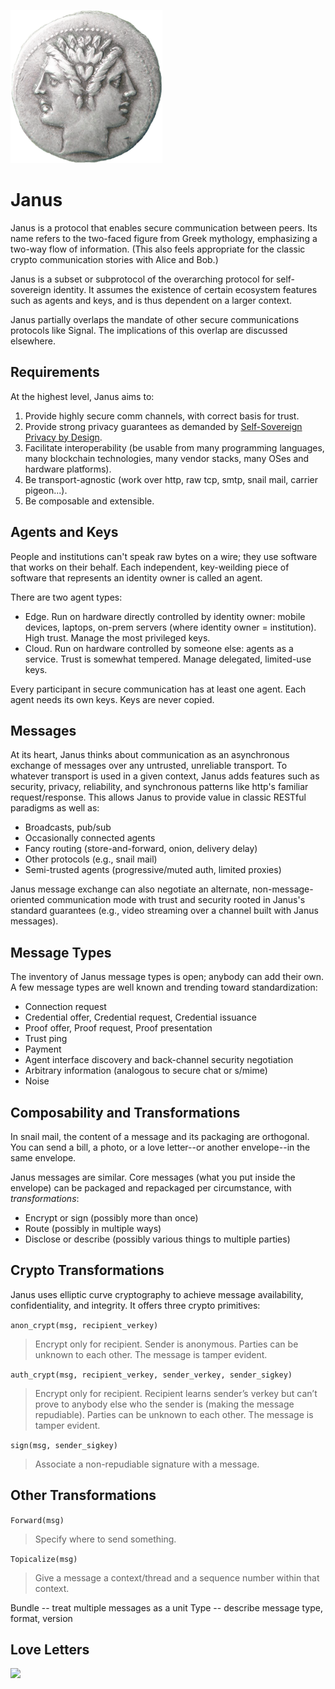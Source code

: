 ![Janus](Janus_coin.png)

# Janus

Janus is a protocol that enables secure communication between peers. Its
name refers to the two-faced figure from Greek mythology, emphasizing
a two-way flow of information. (This also feels appropriate for the
classic crypto communication stories with Alice and Bob.)

Janus is a subset or subprotocol of the overarching protocol for self-sovereign
identity. It assumes the existence of certain ecosystem features such as
agents and keys, and is thus dependent on a larger context.

Janus partially overlaps the mandate of other secure communications
protocols like Signal. The implications of this overlap are discussed
elsewhere.

## Requirements

At the highest level, Janus aims to:

1. Provide highly secure comm channels, with correct basis for trust.
2. Provide strong privacy guarantees as demanded by [Self-Sovereign
   Privacy by Design](
   https://docs.google.com/document/d/1BbmYwvzAyYuhY148IBCSPuxQS0Z8M4bukbxhDzDSouM/edit).
3. Facilitate interoperability (be usable from many programming languages,
   many blockchain technologies, many vendor stacks, many OSes and
   hardware platforms).
4. Be transport-agnostic (work over http, raw tcp, smtp, snail mail,
   carrier pigeon...).
5. Be composable and extensible.

## Agents and Keys

People and institutions can't speak raw bytes on a wire; they use software
that works on their behalf. Each independent, key-weilding piece of software
that represents an identity owner is called an agent.

There are two agent types:

 * Edge. Run on hardware directly controlled by identity owner: mobile
   devices, laptops, on-prem servers (where identity owner = institution).
   High trust. Manage the most privileged keys.
 * Cloud. Run on hardware controlled by someone else: agents as a service.
   Trust is somewhat tempered. Manage delegated, limited-use keys.

Every participant in secure communication has at least one agent.
Each agent needs its own keys. Keys are never copied.

## Messages

At its heart, Janus thinks about communication as an asynchronous exchange
of messages over any untrusted, unreliable transport. To whatever transport
is used in a given context, Janus adds features such as security, privacy,
reliability, and synchronous patterns like http's familiar request/response.
This allows Janus to provide value in classic RESTful paradigms as well as:

* Broadcasts, pub/sub
* Occasionally connected agents
* Fancy routing (store-and-forward, onion, delivery delay)
* Other protocols (e.g., snail mail)
* Semi-trusted agents (progressive/muted auth, limited proxies)

Janus message exchange can also negotiate an alternate,
non-message-oriented communication mode with trust and security rooted
in Janus's standard guarantees (e.g., video streaming over a channel
built with Janus messages).

## Message Types

The inventory of Janus message types is open; anybody can add their own.
A few message types are well known and trending toward standardization:

* Connection request
* Credential offer, Credential request, Credential issuance
* Proof offer, Proof request, Proof presentation
* Trust ping
* Payment
* Agent interface discovery and back-channel security negotiation
* Arbitrary information (analogous to secure chat or s/mime)
* Noise

## Composability and Transformations

In snail mail, the content of a message and its packaging are orthogonal.
You can send a bill, a photo, or a love letter--or another envelope--in the
same envelope.

Janus messages are similar. Core messages (what you put inside the
envelope) can be packaged and repackaged per circumstance, with
_transformations_:

* Encrypt or sign (possibly more than once)
* Route (possibly in multiple ways)
* Disclose or describe (possibly various things to multiple parties)

## Crypto Transformations

Janus uses elliptic curve cryptography to achieve message availability,
confidentiality, and integrity. It offers three crypto primitives:

```anon_crypt(msg, recipient_verkey)```
<blockquote>Encrypt only for recipient. Sender is anonymous. Parties can be unknown
to each other. The message is tamper evident.</blockquote>

```auth_crypt(msg, recipient_verkey, sender_verkey, sender_sigkey)```
<blockquote>Encrypt only for recipient. Recipient learns sender’s verkey but can’t
prove to anybody else who the sender is (making the message repudiable).
Parties can be unknown to each other. The message is tamper evident.</blockquote>

```sign(msg, sender_sigkey)```
<blockquote>Associate a non-repudiable signature with a message.</blockquote>

## Other Transformations

```Forward(msg)```
<blockquote>Specify where to send something.</blockquote>

```Topicalize(msg)```
<blockquote>Give a message a context/thread and a sequence number within that context.</blockquote>

Bundle -- treat multiple messages as a unit
Type -- describe message type, format, version

## Love Letters

<img src="love-letters-1-640.png" style="height:100px"/>